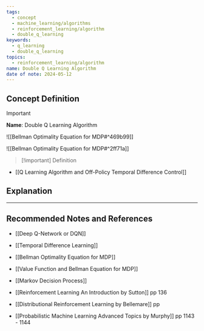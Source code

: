 ```yaml
---
tags:
  - concept
  - machine_learning/algorithms
  - reinforcement_learning/algorithm
  - double_q_learning
keywords:
  - q_learning
  - double_q_learning
topics:
  - reinforcement_learning/algorithm
name: Double Q Learning Algorithm
date of note: 2024-05-12
---
```


## Concept Definition

>[!important]
>**Name**: Double Q Learning Algorithm



![[Bellman Optimality Equation for MDP#^469b99]]

![[Bellman Optimality Equation for MDP#^2ff71a]]

>[!important] Definition

- [[Q Learning Algorithm and Off-Policy Temporal Difference Control]]


## Explanation




-----------
##  Recommended Notes and References


- [[Deep Q-Network or DQN]]
- [[Temporal Difference Learning]]

- [[Bellman Optimality Equation for MDP]]
- [[Value Function and Bellman Equation for MDP]]
- [[Markov Decision Process]]



- [[Reinforcement Learning An Introduction by Sutton]] pp 136
- [[Distributional Reinforcement Learning by Bellemare]] pp 
- [[Probabilistic Machine Learning Advanced Topics by Murphy]] pp 1143 - 1144
